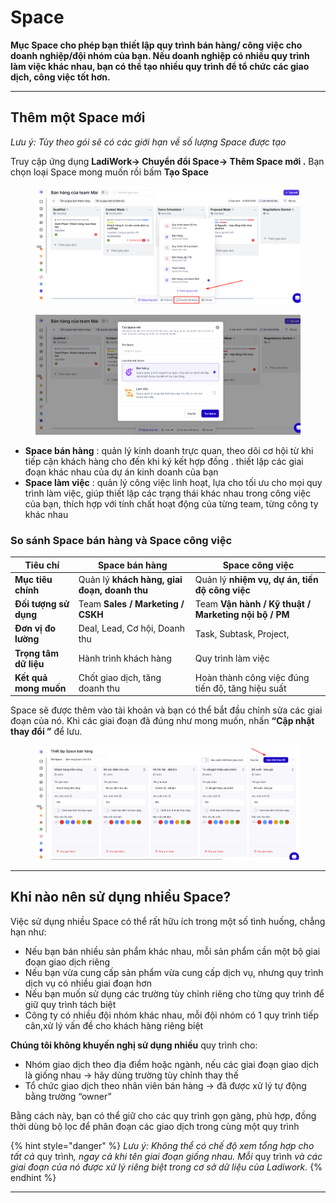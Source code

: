 # Space

**Mục Space cho phép bạn thiết lập quy trình bán hàng/ công việc cho doanh nghiệp/đội nhóm của bạn. Nếu doanh nghiệp có nhiều quy trình làm việc khác nhau, bạn có thể tạo nhiều quy trình  để tổ chức các giao dịch, công việc tốt hơn.**

***

## Thêm một Space mới

_Lưu ý: Tùy theo gói sẽ có các giới hạn về số lượng Space được tạo_

Truy cập ứng dụng **LadiWork-> Chuyển đổi Space-> Thêm Space mới  .** Bạn chọn loại Space mong muốn rồi bấm **Tạo Space**

<figure><img src="../../.gitbook/assets/image.png" alt=""><figcaption></figcaption></figure>

<figure><img src="../../.gitbook/assets/image (1).png" alt=""><figcaption></figcaption></figure>

* **Space bán hàng** :  quản lý kinh doanh trực quan, theo dõi cơ hội từ khi tiếp cận khách hàng cho đến khi ký kết hợp đồng . thiết lập các giai đoạn khác nhau của dự án kinh doanh của bạn
* **Space làm việc** :  quản lý công việc linh hoạt, lựa cho tối ưu cho mọi quy trình làm việc, giúp thiết lập các trạng thái khác nhau trong công việc của bạn, thích hợp với tính chất hoạt động của từng team, từng công ty khác nhau

### So sánh Space bán hàng và Space công việc&#x20;

| Tiêu chí              | **Space bán hàng**                           | **Space công việc**                                  |
| --------------------- | -------------------------------------------- | ---------------------------------------------------- |
| **Mục tiêu chính**    | Quản lý **khách hàng, giai đoạn, doanh thu** | Quản lý **nhiệm vụ, dự án, tiến độ công việc**       |
| **Đối tượng sử dụng** | Team **Sales / Marketing / CSKH**            | Team **Vận hành / Kỹ thuật / Marketing nội bộ / PM** |
| **Đơn vị đo lường**   | Deal, Lead, Cơ hội, Doanh thu                | Task, Subtask, Project,                              |
| **Trọng tâm dữ liệu** | Hành trình khách hàng                        | Quy trình làm việc                                   |
| **Kết quả mong muốn** | Chốt giao dịch, tăng doanh thu               | Hoàn thành công việc đúng tiến độ, tăng hiệu suất    |

Space sẽ được thêm vào tài khoản và bạn có thể bắt đầu chỉnh sửa các giai đoạn của nó. Khi các giai đoạn đã đúng như mong muốn, nhấn **“Cập nhật thay đổi ”** để lưu.

<figure><img src="../../.gitbook/assets/image (2).png" alt=""><figcaption></figcaption></figure>

***

## Khi nào nên sử dụng nhiều Space?

Việc sử dụng nhiều Space có thể rất hữu ích trong một số tình huống, chẳng hạn như:

* Nếu bạn bán nhiều sản phẩm khác nhau, mỗi sản phẩm cần một bộ giai đoạn giao dịch riêng
* Nếu bạn vừa cung cấp sản phẩm vừa cung cấp dịch vụ, nhưng quy trình dịch vụ có nhiều giai đoạn hơn
* Nếu bạn muốn sử dụng các trường tùy chỉnh riêng cho từng quy trình để giữ quy trình tách biệt
* Công ty có nhiều đội nhóm khác nhau, mỗi đội nhóm có 1 quy trình tiếp cân,xử lý vấn đề cho khách hàng riêng biệt

**Chúng tôi không khuyến nghị sử dụng nhiều** quy trình cho:

* Nhóm giao dịch theo địa điểm hoặc ngành, nếu các giai đoạn giao dịch là giống nhau → hãy dùng trường tùy chỉnh thay thế
* Tổ chức giao dịch theo nhân viên bán hàng → đã được xử lý tự động bằng trường “owner”

Bằng cách này, bạn có thể giữ cho các quy trình gọn gàng, phù hợp, đồng thời dùng bộ lọc để phân đoạn các giao dịch trong cùng một quy trình

{% hint style="danger" %}
_Lưu ý: Không thể có chế độ xem tổng hợp cho tất cả_ quy trìn&#x68;_, ngay cả khi tên giai đoạn giống nhau. Mỗi_ quy trình _và các giai đoạn của nó được xử lý riêng biệt trong cơ sở dữ liệu của Ladiwork._
{% endhint %}

***

